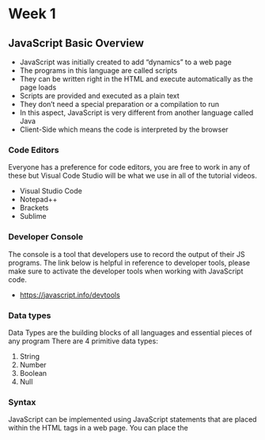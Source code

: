 # Week 1

## JavaScript Basic Overview

- JavaScript was initially created to add “dynamics” to a web page
- The programs in this language are called scripts
- They can be written right in the HTML and execute automatically as the page loads
- Scripts are provided and executed as a plain text
- They don’t need a special preparation or a compilation to run
- In this aspect, JavaScript is very different from another language called Java
- Client-Side which means the code is interpreted by the browser

### Code Editors

Everyone has a preference for code editors, you are free to work in any of these but Visual Code Studio will be what we use in all of the tutorial videos.

- Visual Studio Code
- Notepad++
- Brackets
- Sublime

### Developer Console

The console is a tool that developers use to record the output of their JS programs. The link below is helpful in reference to developer tools, please make sure to activate the developer tools when working with JavaScript code.

- https://javascript.info/devtools

### Data types

Data Types are the building blocks of all languages and essential pieces of any program
There are 4 primitive data types:

1. String
2. Number
3. Boolean
4. Null

### Syntax

JavaScript can be implemented using JavaScript statements that are placed within the <script>…</script> HTML tags in a web page. You can place the <script> tags, containing your JavaScript anywhere within your web page, you will learn throughout this course the best placement of the script which depends upon the goal of the page.

The <script> tag alerts the browser program to start interpreting all the text between these tags as a script. A simple syntax of your JavaScript will appear as follows:

```
<script ...>
	//Javascript Code
</script>
```

There are two attributes that are included within a web page:

1. Language
   - This attribute specifies what scripting language you are using, which typically, its value will be JavaScript
2. Type
   - Indicates the scripting language being used on the web page

The code below is an example of the script tags within the web page:

```
<script language="javascript" type="text/javascript">
	//Javascript Code
</script>
```

### White Space and Line Breaks

JavaScript ignores spaces, tabs, and newlines that appear in JavaScript programs. You can use spaces, tabs, and new lines freely in your program and you are free to format and indent your programs in a neat and consistent way that makes the code easy to read and understand.

### Case Sensitivity

JavaScript is a case-sensitive language. This means that the language keywords, variables, function names, and any other identifiers must always be typed with a consistent capitalization of letters. So the identifiers Time and TIME will convey different meanings in JavaScript.

### Comments

Programs do not evaluate comments, they are useful for you and other programmers.
Examples:

```
// Single Line Comment

/*
 This is for a multiline comment
 Nothing inbtween the starting and ending /* will be run by the program
*/
```

### Enabling

All of the modern browsers come with built-in support for JavaScript. Frequently, you may need to enable or disable this support manually.

#### Firefox

Open a new tab -> type about: config in the address bar. Then you will find the warning dialog. Click the button and view the list of configure options in the browser. In the search bar, type javascript.enabled. There you will find the option to enable or disable JavaScript by right-clicking on the value of that option -> select Toggle.

<img width="1512" alt="Screenshot 2023-08-27 at 2 05 45 PM" src="https://github.com/SSC-WebDevelopment/wdd221-week1-Guided-Activity-Starter/assets/15079402/8c401653-85ed-4221-88e3-aabba97dee6f">
<img width="1512" alt="Screenshot 2023-08-27 at 2 09 51 PM" src="https://github.com/SSC-WebDevelopment/wdd221-week1-Guided-Activity-Starter/assets/15079402/2e708605-e4ec-401a-831f-5ec30b262966">


#### Chrome

Chrome menu > Settings > Show advanced settings > Privacy > Content Settings Button > JavaScript section select:

- Do not allow any site to run JavaScript
- Allow all sites to run JavaScript (recommended)

## Activity

Let’s start by typing some basic JavaScript code that will print to the web console area.
Use the code below as a guide to create your first JavaScript code.

```
<!DOCTYPE html>
<html lang="en">
    <head>
        <meta charset="UTF-8">
        <title>JavaScript Language Basics</title>
    </head>

    <body>
        <h1>JavaScript Language Basics</h1>
		 <!-- adding inline Javascript code must be enclosed in script tags -->
		<script>

		</script>
    </body>

</html>

```

Save the file as JavaScript_WeekOne_CodePractice.html ~ I will not include save and refresh with my instructions, you should be proficient with these steps already

Launch the code using your browser of choice, ( My screen shots will always be Chrome )

Modify the code using the code as a guide:

```
<!-- adding inline Javascript code must be enclosed in script tags  -->
<script>
	console.log('Hello world!'); // standard text
</script>
```

**Results ~**
<img width="1512" alt="Screenshot 2023-08-27 at 2 19 34 PM" src="https://github.com/SSC-WebDevelopment/wdd221-week1-Guided-Activity-Starter/assets/15079402/f2a8de51-3d85-4d7a-ac93-ff071c5681f6">


Modify the code using below as a guide:

```
<script>
	console.log("Hello World"); // standard text
	console.log(3.5+23); // add 3.5 to your age
	console.log(2023-1969); // subtract 1969 from the current year
	console.log(2.708*100); // multiply 100 by 2.708
</script>
```

**Results ~**
<img width="1512" alt="Screenshot 2023-08-27 at 2 23 03 PM" src="https://github.com/SSC-WebDevelopment/wdd221-week1-Guided-Activity-Starter/assets/15079402/14901f8b-fa71-4c71-978f-135107202c00">


The console is a great tool, notice how it provides you with the result of your code along with the filename and line number. This will become quite handy when your code contains errors.

Another web site that should be in your bookmarks is ~ https://developer.mozilla.org/enUS/docs/Web/JavaScript/Reference/Global_Objects/String/prototype

With these next exercises, you will explore the web site and implement properties and methods. Continue to code on your own.

**Properties**
Every string instance has a property called length, which stores the number of characters of the string.

`console.log(‘JavaScript is Fun to Learn!’.length);`

**Methods**
Methods are like verbs, they perform actions that generate output.

`console.log(‘hello’.toUpperCase()); //HELLO`
In this example, the .toUpperCase method is called on the string ‘hello’ and returns to the console the letters in uppercase

Which method would I use to fix the following?

- `console.log(' Remove whitespace '.trim());`

**Libraries**
Contain methods that you can call without creating an instance

Use the Math Library to explore the methods ~ [Math - JavaScript | MDN](https://developer.mozilla.org/en-US/docs/Web/JavaScript/Reference/Global_Objects/Math)

`console.log(Math.random()); // random number between 0 and 1`

What if you wanted to generate a random number between 0 and 50?

- `Math.random() * 50; //the answer will be a decimal`

To ensure whole numbers, another built-in method can be used Math.floor(), which rounds-down to the nearest whole number.

- `Math.floor(Math.random() * 50);`

Create a random number with the Math.random() method and multiply it by 100

- `console.log(Math.random() *100);`

Use the Math.floor method to make the output a whole number

- `console.log(Math.floor(Math.random() *100))`

Find a method in the JS Math Library that returns the smallest integer greater than or equal to a decimal number; Use this method with the number 43.8.

- The Math.ceil() function returns the smallest integer greater than or equal to a given number

Find a method in the Number library that checks if a number is an integer

- `console.log(Number.isInteger(34.2));`
- Use the number 2017

If you make errors in your code, the console presents you with an error alert, which provides a hint to the error along with the line number ~
<img width="635" alt="Screenshot 2023-08-27 at 2 31 33 PM" src="https://github.com/SSC-WebDevelopment/wdd221-week1-Guided-Activity-Starter/assets/15079402/fa0dd306-5c31-4dda-b20b-f8964abc6186">


## Summary

- Four essential data types in JavaScript include strings, numbers, booleans, and null.
- Data is printed, or logged, to the console with console.log().
- Four built-in mathematical operators include +, -, \*, and /.
- JavaScript associates certain properties with different data types.
- JavaScript has built-in methods for different data types.
- Libraries are collections of methods that can be called without an instance.
- You can write single-line comments with // and multi-line comments between /_ and _/.

These activities must be submitted through Github classroom and marked as done in the assignment in Blackboard.
